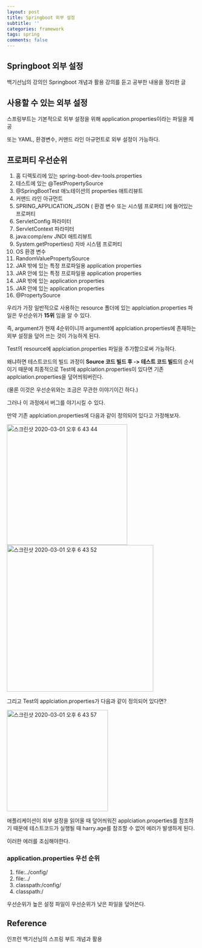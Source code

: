 ```yaml
---
layout: post
title: Springboot 외부 설정
subtitle: ''
categories: framework
tags: spring
comments: false
---
```


## Springboot 외부 설정

백기선님의 강의인 Springboot 개념과 활용 강의를 듣고 공부한 내용을 정리한 글

## 사용할 수 있는 외부 설정

스프링부트는 기본적으로 외부 설정을 위해 application.properties이라는 파일을 제공

또는 YAML, 환경변수, 커맨드 라인 아규먼트로 외부 설정이 가능하다.


## 프로퍼티 우선순위

1. 홈 디렉토리에 있는 spring-boot-dev-tools.properties
2. 테스트에 있는 @TestPropertySource
3. @SpringBootTest 애노테이션의 properties 애트리뷰트
4. 커맨드 라인 아규먼트
5. SPRING_APPLICATION_JSON ( 환경 변수 또는 시스템 프로퍼티 )에 들어있는 프로퍼티
6. ServletConfig 파라미터
7. ServletContext 파라미터
8. java:comp/env JNDI 애트리뷰트
9. System.getProperties() 자바 시스템 프로퍼티
10. OS 환경 변수
11. RandomValuePropertySource
12. JAR 밖에 있는 특정 프로파일용 application properties
13. JAR 안에 있는 특정  프로파일용 application properties
14. JAR 밖에 있는 application properties
15. JAR 안에 있는 application properties
16. @PropertySource

우리가 가장 일반적으로 사용하는 resource 폴더에 있는 applciation.properties 파일은 우선순위가 **15위** 임을 알 수 있다.

즉, argument가 현재 4순위이니까 argument에 applciation.properties에 존재하는 외부 설정을 덮어 쓰는 것이 가능하게 된다.

Test의 resource에 applciation.properties 파일을 추가함으로써 가능하다. 

왜냐하면 테스트코드의 빌드 과정이 **Source 코드 빌드 후 -> 테스트 코드 빌드**의 순서이기 때문에 최종적으로 Test에 applciation.properties이 있다면 기존 applciation.properties을 덮어씌워버린다.

(물론 이것은 우선순위와는 조금은 무관한 이야기이긴 하다.)

그러나 이 과정에서 버그를 야기시킬 수 있다.

만약 기존 applciation.properties에 다음과 같이 정의되어 있다고 가정해보자.

<img width="318" alt="스크린샷 2020-03-01 오후 6 43 44" src="https://user-images.githubusercontent.com/43809168/75623377-c98b9900-5bec-11ea-90ed-44463e6c2871.png">
<img width="387" alt="스크린샷 2020-03-01 오후 6 43 52" src="https://user-images.githubusercontent.com/43809168/75623378-ca242f80-5bec-11ea-9385-6c9c8b228ec5.png">

그리고 Test의 applciation.properties가 다음과 같이 정의되어 있다면?

<img width="267" alt="스크린샷 2020-03-01 오후 6 43 57" src="https://user-images.githubusercontent.com/43809168/75623380-cabcc600-5bec-11ea-993f-1913fb924fb4.png">

애플리케이션이 외부 설정을 읽어올 때 덮어씌워진 applciation.properties를 참조하기 때문에 테스트코드가 실행될 때 harry.age를 참조할 수 없어 에러가 발생하게 된다.

이러한 에러를 조심해야한다.

### application.properties 우선 순위

1. file:../config/
2. file:../
3. classpath:/config/
4. classpath:/

우선순위가 높은 설정 파일이 우선순위가 낮은 파일을 덮어쓴다.

## Reference

인프런 백기선님의 스프링 부트 개념과 활용
